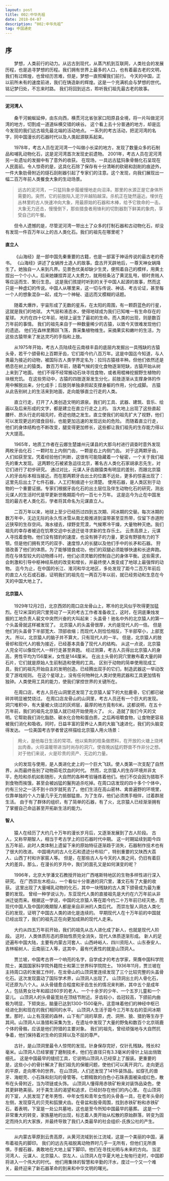 ```yaml
---
layout: post
title: 002:中华先祖
date: 2018-04-07
description: “002:中华先祖”
tag: 中国通史
---
```


## 序

&emsp;&emsp;梦想，人类前行的动力。从远古到现代，从蒸汽机到互联网，人类社会的发展历程，也是追寻梦想的历程。我们拥有世界上最多的人口，也有着最古老的文明，我们有过辉煌，也曾经历苦难，但是，梦想一直照耀我们前行。
今天的中国，正以前所未有的速度前进，我们在铸造新的辉煌。这是一个充满机会与梦想的世代。
铭记梦归处，不忘来时路。 我们将回到远古，聆听我们祖先最古老的故事。

****


#### 泥河湾人

&emsp;&emsp;桑干河蜿蜒延伸，由东向西，横贯河北省张家口阳原县全境，将一片叫做泥河湾的地方，切割成一道道纵横交错的峡谷。
这个看上去十分普通的地方，却是迄今发现的我们远古祖先最北端的活动地点。
一系列的考古活动，把泥河湾的名字，同中国漫长的石器时代以及人类起源联系起来。

&emsp;&emsp;1978年，考古人员在泥河湾一个叫做小长梁的地方，发现了数量众多的石制品和哺乳动物化石，这是泥河湾首次发现史前遗物。
2001年，考古人员在泥河湾另一处遗址的发掘中有了意外的收获。
在现场，一具远古猛犸象骨骼化石呈现在人民面前。令人惊奇的是，这具化石除了保存有十分清晰的砍砸和刮削的痕迹外，一件大象肋骨附近的燧石刮削器引起了专家们的注意。这个发现，向我们展现出一幅二百万年前人类餐食大象的生动场景。

>远古的泥河湾，一只猛犸象步履缓慢地走向沼泽。那里的水源正是它身体所需要的。突然，它的前肢陷入泥泞并越陷越深。杀机正在陡然逼近。埋伏在丛林里的古人快速冲向大象，用最原始的石器和木棒，给予它致命的一击。大象无力还击，慢慢倒下，那些猎食者用锋利的切割器割下鲜美的象肉，享受自己的午餐。

&emsp;&emsp;但令人遗憾的是，尽管泥河湾一带出土了众多的打制石器和古动物化石，却没有发现一件百万年以上的古人类化石。我们的祖先在哪里呢？


#### 直立人

&emsp;&emsp;《山海经》是一部中国先秦重要的古籍，也是一部富于神话传说的最古老的奇书。
《山海经》讲述了女娲抟土造人的故事。盘古开天辟地后，一尊天神女娲降生了。她独自一人来到凡界。见景色优美却缺少生灵，便照着自己的模样，用黄土捏出一个个小人。后来她嫌捏弄泥人太费力，就用枝条沾了黄泥乱甩，顿时贵贱人等应运而生、繁衍生息。
这是我们孩提时听到的关于中国人起源的故事，然而这只是一种虚幻的传说。中国人从哪里来，这一切与传说、神话、考古论证，甚至每一个人的想象混杂一起，成为一个神秘、遥远而又模糊的话题。 

&emsp;&emsp;随着大爆炸，宇宙形成了无数的星系，在太阳的周围，有一颗蔚蓝色的行星，这就是我们的地球。
大气层和液态水，使得地球成为我们已知唯一有生命存在的星球。
大约在四十亿年前，地球上诞生了最初的生命。而人类的出现，则是数百万年前的事情。
我们的祖先来自于一种数量稀少的古猿，以致今天很难发现他们的遗迹。
他们在森林里腾跃飞荡，靠采集植物维生。采摘果实和嫩叶的生活，为这些古猿带来了发达灵巧的手指和上肢。

&emsp;&emsp;从1975年开始，考古人员陆续在云南禄丰县的底层内发掘出一具残缺的古猿头骨，若干个颌骨和上百颗牙齿，它们距今约八百万年。这是中国迄今知道，与人类最为接近的动物，被国际古人类学界定名为：拉玛古猿禄丰种。但他们依然还是栖息在树上的猿类。
数百万年前，随着气候的变化食物逐渐短缺，古猿开始从树上来到了地面。
他们不得不经常搬动石块寻找食物，或者用棍棒挖掘野生植物的块根充饥。
在这些劳动中，古猿的四肢逐渐发生分化，前肢逐渐从支撑身体的作用中解脱出来，分化成手；后肢则单独承担起支撑身躯的作用，分化成脚。
古猿从此告别树上的生活来到地面，走向能够直立行走的人类。

&emsp;&emsp;直立行走，打开了人类创造文明的源泉。我们的工具、武器、建筑、音乐、绘画以及后来形成的文字，都是建立在直立行走之上的。
当大地上出现了这些直起腰杆、昂头行走的祖先时，奇迹也随之发生。直立使我们的祖先扩大了视野，他们可以发现更远的猎食目标，也能更加迅速的发现远处的危险。
而随着直立行走，他们的身体结构也不断改变，腿变得更加修长，这些都让我们祖先的生存能力得以大大提高。

&emsp;&emsp;1965年，地质工作者在云娜生楚雄州元谋县的大那乌村进行调查时意外发现两枚牙齿化石：一颗时左上内侧门齿，一颗是右上内侧门齿。
对于这两颗牙齿，人们如获至宝。凭着经验他们判断，这很有可能隐藏着一个秘密，一个关于我们祖先的重大发现。
这两颗化石被紧急运往北京，著名古人类化石家胡承志先生，对它们进行了初步研究。
通过对比，元谋人牙齿跟猿类有明显的差别，而跟北京猿人的牙齿标本相当接近。而在那两颗牙齿出土的位置不远处，更多的惊喜出现了：这里先后出土了七件石器，人工打制痕迹十分清楚。
使用石器，是人类区别于动物的一个重要证据。专家们根据牙齿化石的出土层位及伴生动物化石的研究，测出元谋人的生活时代是早更新世晚期距今约一百七十万年。
这是迄今为止在中国发现的最古老人类化石，学者将其命名为元谋直立人。

&emsp;&emsp;二百万年以来，地球上至少已经历过四到五次期、间冰期的交替。每次冰期的数万年中，无边无际的永久性冰雪从南北极推进到温带甚至亚热带，仅留下赤道附近狭窄的生存空间。海水褪去，绿野变荒漠，气候寒冷干燥，大量物种灭绝。我们祖先的幸存者被迫在饥寒交迫中长途迁徙寻求新的生存乐土。
云贵高原上，元谋人寻找着食物。他们没有猎豹的速度，也没有狮子的力量，更没有野狼有力的下颚。但是他们拥有灵巧的双手、速度惊人的长腿以及他们手中的长矛和石器。
狩猎改善了他们的体质。为了能够猎食成功，他们的双腿必须能够快速和长途奔跑。
而在与体型较大的动物搏斗时，他们必须灵敏的控制自己的身体平衡。这些需求，会刺激和引导中枢神经系统的改变和增长，并最终使人类变成了地球上最强悍的动物。
迄今为止，在中国的长江、淮河和华北地区，多处发现了距今二百万年前后的直立人化石或石器，证明我们的祖先在一两百万年以前，就已经劳动和生息在今天的中国大地上了。

#### 北京猿人

&emsp;&emsp;1929年12月2日，北京西郊的周口店龙骨山上，寒冷的北风似乎吹得更加猛烈。在12米深的洞穴里劳动了一天的考古工作者准备收工，这时，在洞底秉烛发掘的工地负责人裴文中突然兴奋的大叫起来：头盖骨！驰名中外的北京猿人的第一个头盖骨就这样被发现了。
北京猿人的头盖骨很厚，大约是现代人的一倍。
但是他们的头盖骨下半部宽大、顶部收缩；而现代人则恰恰相反，下半部窄小，上部宽大。
所以，北京猿人的脑子并不算大，只有现代人的一半。
但是，北京猿人的肢骨却和现代人的极为接近，已经基本具备了现代人的结构。
从这一点说，北京猿人完全可以像现代人一样行走甚至奔跑。
经过测算，考古人员得出北京猿人的身高，男性平均为156厘米，女性是144厘米。
在出土头骨的洞穴里散布着大量的碎石片，它们就是原始人生前制造和使用的工具。
区别于动物的简单使用现成工具，我们的祖先开始自主的发明创造。已经腾出双手的它们，制造武器这一举动改变了游戏规则。
在这个星球上，没有任何物种比人类对使用武器和工具更加情有独钟。人类使用工具的能力，使我们掌控世界的关键所在。

&emsp;&emsp;在周口店，考古人员在山洞里还发现了北京猿人留下的大批鹿骨，它们都已破碎并明显被焚烧过。
在周口店龙骨山的山洞里，考古人员还有一个巨大的发现。洞穴堆积中，有大量被火烧过的灰烬层，最厚的地方竟有6米。这都说明，在五十万年前，我们的祖先北京猿人就已经开始使用火了。
火，造就了我们今天的文明。它帮助我们消化脂肪、碳水化合物和蛋白质，之后再咀嚼食物，让食物更容易被我们消化和吸收。同时，日益丰富的营养让人类的大脑飞速进化，我们的头脑变得发达。
一位美国考古学者曾这样描绘北京猿人用火场景：

>用火，是他每日生活的常项。他以紫荆的枝条做燃料，在开放的火塘上烧烤出肉香。火将温暖带进当时尚存的洞穴，使夜晚凶猛的野兽不作非分之想。对于他们来说，火是珍贵的资产、无边的力量。

&emsp;&emsp;火的发现与使用，是人类进化史上的一个巨大飞跃。使人类第一次支配了自然界，从而最终告别了动物茹毛饮血的时代。
然而，北京猿人的生存环境并非太平，危险和杀机如影随形，大自然的各种考验锤炼着他们。他们不仅会因为猎取不到食物而挨饿，甚至会被凶猛的鬣狗追杀吃掉。在周口店发现的四十多个个体中，约有三分之一活不到十四岁就死去了。他们生活在高山密林、禽兽遍野的环境里，仅靠单独的个人力量几乎无力抵御猛兽。为了生存，他们必须携手相伴，过着群居生活。
由于有了群体的组织，有了简单的石器，有了火，北京猿人已经渐渐拥有了掌握自己命运甚至开拓新生活的能力。

#### 智人

&emsp;&emsp;猿人在经历了大约几十万年的漫长岁月后，又逐渐发展到了古人阶段。
古人，又称早期智人，相当于考古学上的旧石器时代中期。
这一时期延续到距今四五万年前，此时人类体制上遗留下来的原始特征逐渐趋于消失，石器制作技术也有了很大的改进。
中国境内的古人化石和遗迹分布较广，特别重要的又陕西大荔人、山西丁村和许家窑人等。
但是，在那些古人与今天的人类之间，仍旧有着巨大的差异。那么，在漫长的岁月中，我们的面孔又是如何演变的呢？

&emsp;&emsp;1996年，北京大学潘文石教授开始对广西喀斯特地区的生物多样性进行深入研究。
在广西崇左木榄山，一个看似十分普通的洞穴里，潘文石有了大量的收获。
这里出现了大量哺乳动物的化石，其中一块残缺的古人类下颌骨成为最为重要的发现。
曾经一种学说认为，东亚现代人类的直接祖先是大约在六万年前从非洲迁徙而来。根据这一学说，中国的北京猿人等在距今约二十万年前已经灭绝，而现代中国人及中国的晚期智人都是来自非洲的人类后代。
而崇左智人洞古人类化石的发现，证明了中国古人类的进化是连续的。
早期现代人在十万年前的中国就已经出现了，我们的祖先正在向更加成熟的现代人走来。

&emsp;&emsp;大约从四五万年前开始，我们的祖先从古人进化成了新人，也就是现代人阶段。
这时，人类体质形态的原始性质完全消失，现代人体质逐渐形成。
新人的足迹遍布中国大陆，主要有内蒙古河套人、山西峙峪人、四川资阳人、山东泰安人、吉林榆树人、云南丽江人等，这其中，最有代表性的就是山顶洞人。 

&emsp;&emsp;贾兰坡，中国考古界一个响亮的名字，自学成才的考古学家，荣膺中国科学院院士，美国国家科学院外籍院士和第三世界科学院院士。
1936年11月，贾兰坡在主持周口店的发掘工作时，在龙骨山的山顶洞里连续发现了三个比较完整的头盖骨化石。这次发现震动了国际学术界，山顶洞人出现了。
山顶洞出土的人骨化石，可还原为八个人。从头骨缝愈合程度和牙齿生长的情况来判断，其中五个是成年人，包括男女壮年和超过60岁的老人、一个十余岁的少年、一个五岁儿童和一个婴儿。
山顶洞人的头骨最宽处在顶结节附近。牙齿较小，齿冠较高，下颌前内曲极为明显，下颏突出，脑量已达到1300-1500毫升。这意味着他们的神经中枢已经进化到和现在的我们相同的水平。
山顶洞人生活于距今三万年左右的亚间冰期里。那时，山上有茂密的森林，山下有广阔的草原，虎、洞熊、狼、猎豹等生存于其间。山顶洞人以渔猎和采集为生，在遗址中发现了大量的野兔和数百个北京斑鹿个体的骨骼，应该是他们狩猎的主要对象。 
我们的祖先，曾经顽强地与大自然抗争着，他们保持着对生命的崇拜以及不屈的尊严。

&emsp;&emsp;古针，是山顶洞里最令人惊愕的发现。针身保存完好，仅针孔残缺。残长82毫米。山顶洞人已经掌握了磨制技术，他们在直径只有3.3毫米的骨针上钻出俏致细孔。  这是中国最早的缝纫工具，它说明山顶洞人已经穿上了服装。更重要的是，这些小小的骨针解决了我们祖先的保暖问题，使他们可以离开洞穴，走向更远的平原，走向寒冷的世界。
在山顶洞，人们还发现了141件装饰品，如穿孔的兽牙、海蚶壳、小石珠和刻沟的骨管等。七颗精致的白色小石珠表面被染成红色，散布在头骨附近，当为项链或头饰。
山顶洞人懂得用赤铁矿粉来对装饰品染色，使其更鲜艳美丽。对于美生活的渴望和追求，已经封存在他们的内心里。
在山顶洞的下室，人民发现了老年男性、中年女性和青年女性的头骨各一具，在老年头骨的左侧，发现穿孔的贝壳和狐狸犬齿。在骨盆和股骨周围，找到赤铁矿粉和赤铁矿石，着表明，下室是一处公共墓地，这也是至今所知中国最早的墓葬。
这是一个非常重大的转变，家族墓地的出现，标志着人类开始从松散的原始群落，转变为固定而持久的大家族，并最终导致了我们人类最早的社会组织-氏族公社的产生。

***

&emsp;&emsp;从内蒙古草原到云贵高原，从黄河流域到长江流域，这是一个美丽的中国，遍布着祖先的脚印。 我们的远古先祖脱离动物界时几乎一无所有，但他们无所畏惧，手握石器，勇敢地在大地上留下脚印。他们在寻找光明与未来的方向。 
当泥河湾人、元谋人、北京猿人、崇左人、山顶洞人在华夏大地上匆匆行走时，中国即将进入一个伟大的时代。 
他们用集体的智慧和辛勤的汗水，度过一个又一个难关，最终迎来了新石器革命的到来和中华文明的曙光。


***


